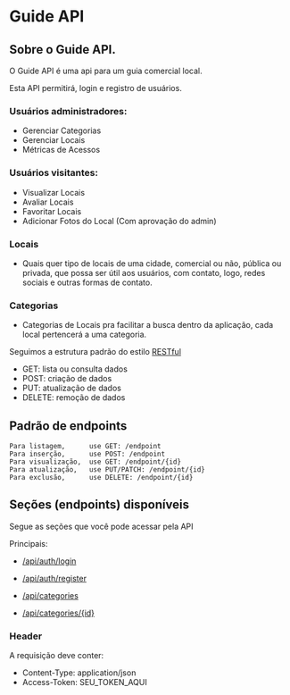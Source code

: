 # Guide API

## Sobre o Guide API.

O Guide API é uma api para um guia comercial local.

Esta API permitirá, login e registro de usuários.

### Usuários administradores:

-   Gerenciar Categorias
-   Gerenciar Locais
-   Métricas de Acessos

### Usuários visitantes:

-   Visualizar Locais
-   Avaliar Locais
-   Favoritar Locais
-   Adicionar Fotos do Local (Com aprovação do admin)

### Locais

-   Quais quer tipo de locais de uma cidade, comercial ou não, pública ou privada, que possa ser útil aos usuários, com contato, logo, redes sociais e outras formas de contato.

### Categorias

-   Categorias de Locais pra facilitar a busca dentro da aplicação, cada local pertencerá a uma categoria.

Seguimos a estrutura padrão do estilo [RESTful](https://en.wikipedia.org/wiki/Representational_state_transfer)

-   GET: lista ou consulta dados
-   POST: criação de dados
-   PUT: atualização de dados
-   DELETE: remoção de dados

## Padrão de endpoints

    Para listagem,      use GET: /endpoint
    Para inserção,      use POST: /endpoint
    Para visualização,  use GET: /endpoint/{id}
    Para atualização,   use PUT/PATCH: /endpoint/{id}
    Para exclusão,      use DELETE: /endpoint/{id}

## Seções (endpoints) disponíveis

Segue as seções que você pode acessar pela API

Principais:

-   [/api/auth/login](#)
-   [/api/auth/register](#)

-   [/api/categories](#)
-   [/api/categories/{id}](#)

### Header

A requisição deve conter:

-   Content-Type: application/json
-   Access-Token: SEU_TOKEN_AQUI
